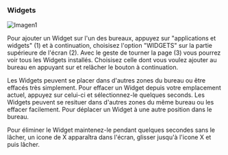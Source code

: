 ### Widgets

![Imagen1](http://static.energysistem.com/images/manuals/42178/542bc272e5522.jpg)

Pour ajouter un Widget sur l'un des bureaux, appuyez sur "applications et widgets" (1) et à continuation, choisisez l'option "WIDGETS" sur la partie supérieure de l'écran (2). Avec le geste de tourner la page (3) vous pourrez voir tous les Widgets installés. Choisisez celle dont vous voulez ajouter au bureau en appuyant sur et relâcher le bouton à continuation.

Les Widgets peuvent se placer dans d'autres zones du bureau ou être effacés très simplement. Pour effacer un Widget depuis votre emplacement actuel, appuyez sur celui-ci et sélectionnez-le quelques seconds. Les Widgets peuvent se resituer dans d'autres zones du même bureau ou les effacer facilement. Pour déplacer un Widget à une autre position dans le bureau.

Pour éliminer le Widget maintenez-le pendant quelques secondes sans le lâcher, un icone de X apparaîtra dans l'écran, glisser jusqu'à l'icone X et puis lâcher.
